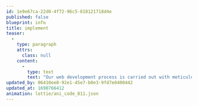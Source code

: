 ```yaml
---
id: 1e9e67ca-22d0-4f72-96c5-818121718d4e
published: false
blueprint: info
title: implement
teaser:
  -
    type: paragraph
    attrs:
      class: null
    content:
      -
        type: text
        text: "Our web development process is carried out with meticulous care. We employ a variety of technical approaches tailored to your project's specific requirements. Our code is not just functional; it's also clean and comprehensible, ensuring that other developers can easily understand and work with it."
updated_by: 06410ee8-92e1-45e7-b0e3-9fd7e0400442
updated_at: 1698766412
animation: lottie/ani_code_811.json
---
```

